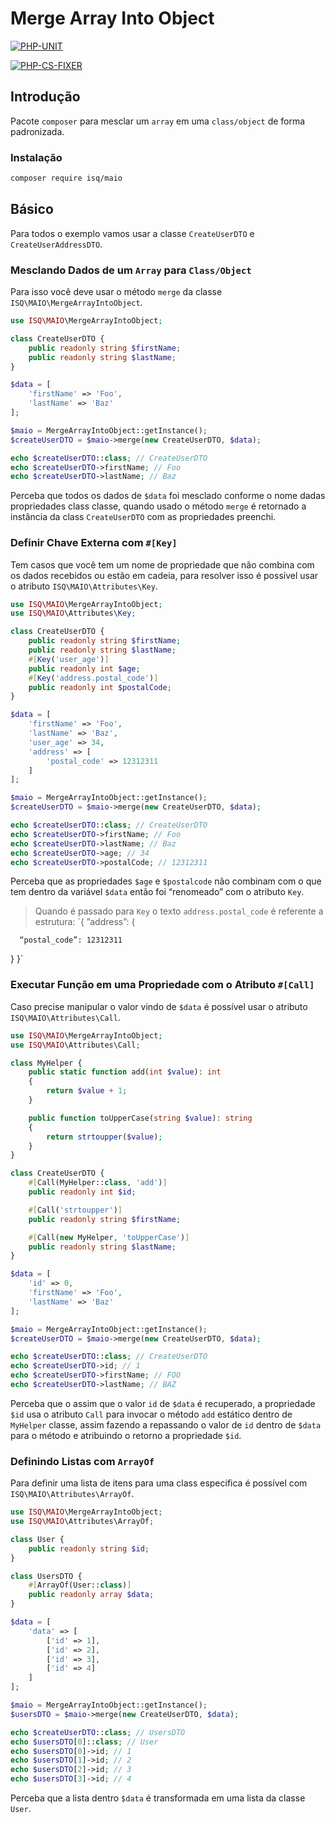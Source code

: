 # Merge Array Into Object

[![PHP-UNIT](https://github.com/Isaque-Claudino-dos-Santos/merge-array-into-object/actions/workflows/php-tests.yml/badge.svg)](https://github.com/Isaque-Claudino-dos-Santos/merge-array-into-object/actions/workflows/php-tests.yml)

[![PHP-CS-FIXER](https://github.com/Isaque-Claudino-dos-Santos/merge-array-into-object/actions/workflows/php-format.yml/badge.svg)](https://github.com/Isaque-Claudino-dos-Santos/merge-array-into-object/actions/workflows/php-format.yml)

## Introdução

Pacote `composer` para mesclar um `array` em uma `class/object` de forma padronizada.

### Instalação

```bash
composer require isq/maio
```

## Básico

Para todos o exemplo vamos usar a classe `CreateUserDTO` e `CreateUserAddressDTO`.

### Mesclando Dados de um `Array` para `Class/Object`

Para isso você deve usar o método `merge` da classe `ISQ\MAIO\MergeArrayIntoObject`.

```php
use ISQ\MAIO\MergeArrayIntoObject;

class CreateUserDTO {
	public readonly string $firstName;
	public readonly string $lastName;
}

$data = [
	'firstName' => 'Foo',
	'lastName' => 'Baz'
];

$maio = MergeArrayIntoObject::getInstance();
$createUserDTO = $maio->merge(new CreateUserDTO, $data);

echo $createUserDTO::class; // CreateUserDTO
echo $createUserDTO->firstName; // Foo
echo $createUserDTO->lastName; // Baz
```

Perceba que todos os dados de `$data` foi mesclado conforme o nome dadas propriedades class classe, quando usado o método `merge` é retornado a instância da class `CreateUserDTO` com as propriedades preenchi.

### Definir Chave Externa com `#[Key]`

Tem casos que você tem um nome de propriedade que não combina com os dados recebidos ou estão em cadeia, para resolver isso é possível usar o atributo `ISQ\MAIO\Attributes\Key`.

```php
use ISQ\MAIO\MergeArrayIntoObject;
use ISQ\MAIO\Attributes\Key;

class CreateUserDTO {
	public readonly string $firstName;
	public readonly string $lastName;
	#[Key('user_age')]
	public readonly int $age;
	#[Key('address.postal_code')]
	public readonly int $postalCode;
}

$data = [
	'firstName' => 'Foo',
	'lastName' => 'Baz',
	'user_age' => 34,
	'address' => [
		'postal_code' => 12312311
	]
];

$maio = MergeArrayIntoObject::getInstance();
$createUserDTO = $maio->merge(new CreateUserDTO, $data);

echo $createUserDTO::class; // CreateUserDTO
echo $createUserDTO->firstName; // Foo
echo $createUserDTO->lastName; // Baz
echo $createUserDTO->age; // 34
echo $createUserDTO->postalCode; // 12312311
```

Perceba que as propriedades `$age` e `$postalcode` não combinam com o que tem dentro da variável `$data` então foi “renomeado” com o atributo `Key`.

> Quando é passado para `Key` o texto `address.postal_code` é referente a estrutura:
> `{
> ”address”: {

      “postal_code”: 12312311

}
}`

>

### Executar Função em uma Propriedade com o Atributo `#[Call]`

Caso precise manipular o valor vindo de `$data` é possível usar o atributo `ISQ\MAIO\Attributes\Call`.

```php
use ISQ\MAIO\MergeArrayIntoObject;
use ISQ\MAIO\Attributes\Call;

class MyHelper {
	public static function add(int $value): int
	{
		return $value + 1;
	}

	public function toUpperCase(string $value): string
	{
		return strtoupper($value);
	}
}

class CreateUserDTO {
	#[Call(MyHelper::class, 'add')]
	public readonly int $id;

	#[Call('strtoupper')]
	public readonly string $firstName;

	#[Call(new MyHelper, 'toUpperCase')]
	public readonly string $lastName;
}

$data = [
	'id' => 0,
	'firstName' => 'Foo',
	'lastName' => 'Baz'
];

$maio = MergeArrayIntoObject::getInstance();
$createUserDTO = $maio->merge(new CreateUserDTO, $data);

echo $createUserDTO::class; // CreateUserDTO
echo $createUserDTO->id; // 1
echo $createUserDTO->firstName; // FOO
echo $createUserDTO->lastName; // BAZ
```

Perceba que o assim que o valor `id` de `$data` é recuperado, a propriedade `$id` usa o atributo `Call` para invocar o método `add` estático dentro de `MyHelper` classe, assim fazendo a repassando o valor de `id` dentro de `$data` para o método e atribuindo o retorno a propriedade `$id`.

### Definindo Listas com `ArrayOf`

Para definir uma lista de itens para uma class especifica é possível com `ISQ\MAIO\Attributes\ArrayOf`.

```php
use ISQ\MAIO\MergeArrayIntoObject;
use ISQ\MAIO\Attributes\ArrayOf;

class User {
	public readonly string $id;
}

class UsersDTO {
	#[ArrayOf(User::class)]
	public readonly array $data;
}

$data = [
	'data' => [
		['id' => 1],
		['id' => 2],
		['id' => 3],
		['id' => 4]
	]
];

$maio = MergeArrayIntoObject::getInstance();
$usersDTO = $maio->merge(new CreateUserDTO, $data);

echo $createUserDTO::class; // UsersDTO
echo $usersDTO[0]::class; // User
echo $usersDTO[0]->id; // 1
echo $usersDTO[1]->id; // 2
echo $usersDTO[2]->id; // 3
echo $usersDTO[3]->id; // 4
```

Perceba que a lista dentro `$data` é transformada em uma lista da classe `User`.
